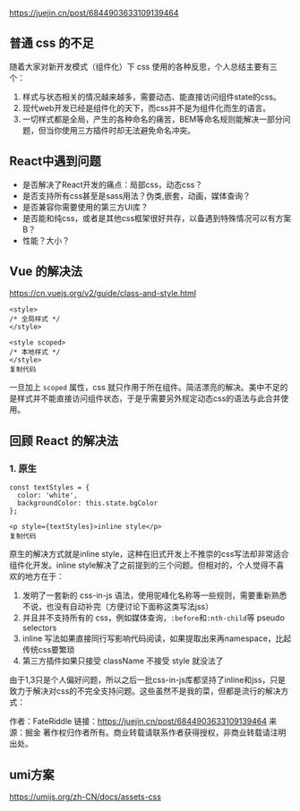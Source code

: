 

https://juejin.cn/post/6844903633109139464



## 普通 css 的不足

随着大家对新开发模式（组件化）下 css 使用的各种反思，个人总结主要有三个：

1. 样式与状态相关的情况越来越多，需要动态、能直接访问组件state的css。
2. 现代web开发已经是组件化的天下，而css并不是为组件化而生的语言。
3. 一切样式都是全局，产生的各种命名的痛苦，BEM等命名规则能解决一部分问题，但当你使用三方插件时却无法避免命名冲突。



## React中遇到问题

- 是否解决了React开发的痛点：局部css，动态css？
- 是否支持所有css甚至是sass用法？伪类,嵌套，动画，媒体查询？
- 是否兼容你需要使用的第三方UI库？
- 是否能和纯css，或者是其他css框架很好共存，以备遇到特殊情况可以有方案B？
- 性能？大小？



## Vue 的解决法

https://cn.vuejs.org/v2/guide/class-and-style.html

```
<style>
/* 全局样式 */
</style>

<style scoped>
/* 本地样式 */
</style>
复制代码
```

一旦加上 `scoped` 属性，css 就只作用于所在组件。简洁漂亮的解决。美中不足的是样式并不能直接访问组件状态，于是乎需要另外规定动态css的语法与此合并使用。

## 回顾 React 的解决法

### 1. 原生

```
const textStyles = {
  color: 'white',
  backgroundColor: this.state.bgColor
};

<p style={textStyles}>inline style</p>
复制代码
```

原生的解决方式就是inline style，这种在旧式开发上不推崇的css写法却非常适合组件化开发。inline style解决了之前提到的三个问题。但相对的，个人觉得不喜欢的地方在于：

1. 发明了一套新的 css-in-js 语法，使用驼峰化名称等一些规则，需要重新熟悉不说，也没有自动补完（方便讨论下面称这类写法jss）
2. 并且并不支持所有的 css，例如媒体查询，`:before`和`:nth-child`等 pseudo selectors
3. inline 写法如果直接同行写影响代码阅读，如果提取出来再namespace，比起传统css要繁琐
4. 第三方插件如果只接受 className 不接受 style 就没法了

由于1,3只是个人偏好问题，所以之后一批css-in-js库都坚持了inline和jss，只是致力于解决对css的不完全支持问题。这些虽然不是我的菜，但都是流行的解决方式：

作者：FateRiddle
链接：https://juejin.cn/post/6844903633109139464
来源：掘金
著作权归作者所有。商业转载请联系作者获得授权，非商业转载请注明出处。





## umi方案

https://umijs.org/zh-CN/docs/assets-css

